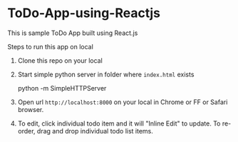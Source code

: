 # ToDo-App-using-Reactjs
This is sample ToDo App built using React.js

Steps to run this app on local

1) Clone this repo on your local

2) Start simple python server in folder where `index.html` exists

     python -m SimpleHTTPServer

3) Open url `http://localhost:8000` on your local in Chrome or FF or Safari browser.

4) To edit, click individual todo item and it will "Inline Edit" to update. To re-order, drag and drop individual todo list items.
